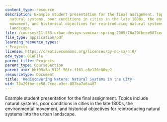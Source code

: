 ```yaml
---
content_type: resource
description: Example student presentation for the final assignment. Topics include
  natural systems, poor conditions in cities in the late 1800s, the environmental
  movement, and historical objectives for reintroducing natural systems into the urban
  landscape.
file: /courses/11-333-urban-design-seminar-spring-2005/78a29fbeee587ceaa3ec087ba7a6a487_rediscovrngnatre.pdf
file_type: application/pdf
learning_resource_types:
- Projects
license: https://creativecommons.org/licenses/by-nc-sa/4.0/
ocw_type: OCWFile
parent_title: Projects
parent_type: CourseSection
parent_uid: bbf99a3a-9121-56fc-f161-c6e120e80ee2
resourcetype: Document
title: 'Rediscovering Nature: Natural Systems in the City'
uid: 78a29fbe-ee58-7cea-a3ec-087ba7a6a487
---
```

Example student presentation for the final assignment. Topics include natural systems, poor conditions in cities in the late 1800s, the environmental movement, and historical objectives for reintroducing natural systems into the urban landscape.